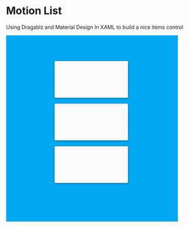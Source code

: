 # Motion List
Using Dragablz and Material Design In XAML to build a nice items control

![Alt text](docs/motion-list.gif "Motion List")
